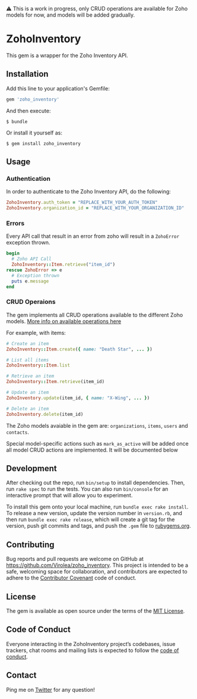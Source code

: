 ⚠️ This is a work in progress, only CRUD operations are available for Zoho models for now, and models will be added gradually.

# ZohoInventory

This gem is a wrapper for the Zoho Inventory API.

## Installation

Add this line to your application's Gemfile:

```ruby
gem 'zoho_inventory'
```

And then execute:

    $ bundle

Or install it yourself as:

    $ gem install zoho_inventory

## Usage

### Authentication

In order to authenticate to the Zoho Inventory API, do the following:

```ruby
ZohoInventory.auth_token = "REPLACE_WITH_YOUR_AUTH_TOKEN"
ZohoInventory.organization_id = "REPLACE_WITH_YOUR_ORGANIZATION_ID"
```

### Errors

Every API call that result in an error from zoho will result in a `ZohoError` exception thrown.

```ruby
begin
  # Zoho API Call
  ZohoInventory::Item.retrieve("item_id")
rescue ZohoError => e
  # Exception thrown
  puts e.message
end
```

### CRUD Operaions

The gem implements all CRUD operations available to the different Zoho models. [More info on available operations here](https://www.zoho.com/inventory/api/v1/)

For example, with items:

```ruby
# Create an item
ZohoInventory::Item.create({ name: "Death Star", ... })

# List all items
ZohoInventory::Item.list

# Retrieve an item
ZohoInventory::Item.retrieve(item_id)

# Update an item
ZohoInventory.update(item_id, { name: "X-Wing", ... })

# Delete an item
ZohoInventory.delete(item_id)
```

The Zoho models avaiable in the gem are: `organizations`, `items`, `users` and `contacts`.

Special model-specific actions such as `mark_as_active` will be added once all model CRUD actions are implemented. It will be documented below
## Development

After checking out the repo, run `bin/setup` to install dependencies. Then, run `rake spec` to run the tests. You can also run `bin/console` for an interactive prompt that will allow you to experiment.

To install this gem onto your local machine, run `bundle exec rake install`. To release a new version, update the version number in `version.rb`, and then run `bundle exec rake release`, which will create a git tag for the version, push git commits and tags, and push the `.gem` file to [rubygems.org](https://rubygems.org).

## Contributing

Bug reports and pull requests are welcome on GitHub at https://github.com/Virolea/zoho_inventory. This project is intended to be a safe, welcoming space for collaboration, and contributors are expected to adhere to the [Contributor Covenant](http://contributor-covenant.org) code of conduct.

## License

The gem is available as open source under the terms of the [MIT License](https://opensource.org/licenses/MIT).

## Code of Conduct

Everyone interacting in the ZohoInventory project’s codebases, issue trackers, chat rooms and mailing lists is expected to follow the [code of conduct](https://github.com/[USERNAME]/zoho_inventory/blob/master/CODE_OF_CONDUCT.md).


## Contact

Ping me on [Twitter](https://twitter.com/V_Rolea) for any question!
